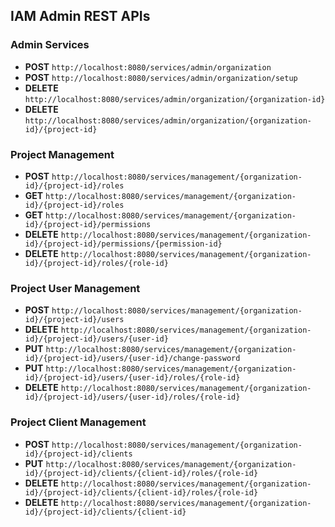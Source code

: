 ## IAM Admin REST APIs

### Admin Services
* __POST__ ``http://localhost:8080/services/admin/organization``
* __POST__ ``http://localhost:8080/services/admin/organization/setup``
* __DELETE__ ``http://localhost:8080/services/admin/organization/{organization-id}``
* __DELETE__ ``http://localhost:8080/services/admin/organization/{organization-id}/{project-id}``

### Project Management
* __POST__ ``http://localhost:8080/services/management/{organization-id}/{project-id}/roles``
* __GET__ ``http://localhost:8080/services/management/{organization-id}/{project-id}/roles``
* __GET__ ``http://localhost:8080/services/management/{organization-id}/{project-id}/permissions``
* __DELETE__ ``http://localhost:8080/services/management/{organization-id}/{project-id}/permissions/{permission-id}``
* __DELETE__ ``http://localhost:8080/services/management/{organization-id}/{project-id}/roles/{role-id}``  

### Project User Management
* __POST__ ``http://localhost:8080/services/management/{organization-id}/{project-id}/users``
* __DELETE__ ``http://localhost:8080/services/management/{organization-id}/{project-id}/users/{user-id}``
* __PUT__ ``http://localhost:8080/services/management/{organization-id}/{project-id}/users/{user-id}/change-password``
* __PUT__ ``http://localhost:8080/services/management/{organization-id}/{project-id}/users/{user-id}/roles/{role-id}``
* __DELETE__ ``http://localhost:8080/services/management/{organization-id}/{project-id}/users/{user-id}/roles/{role-id}``

### Project Client Management
* __POST__ ``http://localhost:8080/services/management/{organization-id}/{project-id}/clients``
* __PUT__ ``http://localhost:8080/services/management/{organization-id}/{project-id}/clients/{client-id}/roles/{role-id}``
* __DELETE__ ``http://localhost:8080/services/management/{organization-id}/{project-id}/clients/{client-id}/roles/{role-id}``
* __DELETE__ ``http://localhost:8080/services/management/{organization-id}/{project-id}/clients/{client-id}``

